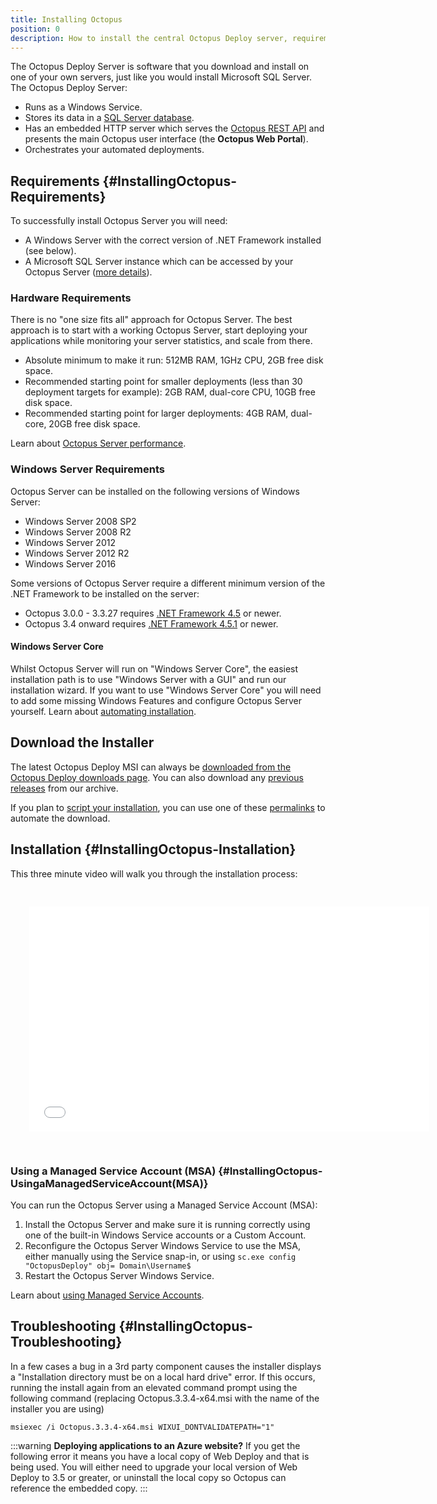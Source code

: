 ```yaml
---
title: Installing Octopus
position: 0
description: How to install the central Octopus Deploy server, requirements, and troubleshooting.
---
```


The Octopus Deploy Server is software that you download and install on one of your own servers, just like you would install Microsoft SQL Server. The Octopus Deploy Server:

- Runs as a Windows Service.
- Stores its data in a [SQL Server database](/docs/administration/octopus-database/index.md).
- Has an embedded HTTP server which serves the [Octopus REST API](/docs/api-and-integration/octopus-rest-api.md) and presents the main Octopus user interface (the **Octopus Web Portal**).
- Orchestrates your automated deployments.

## Requirements {#InstallingOctopus-Requirements}

To successfully install Octopus Server you will need:

- A Windows Server with the correct version of .NET Framework installed (see below).
- A Microsoft SQL Server instance which can be accessed by your Octopus Server ([more details](/docs/installation/installing-octopus/sql-server-database-requirements.md)).

### Hardware Requirements

There is no "one size fits all" approach for Octopus Server. The best approach is to start with a working Octopus Server, start deploying your applications while monitoring your server statistics, and scale from there.

- Absolute minimum to make it run: 512MB RAM, 1GHz CPU, 2GB free disk space.
- Recommended starting point for smaller deployments (less than 30 deployment targets for example): 2GB RAM, dual-core CPU, 10GB free disk space.
- Recommended starting point for larger deployments: 4GB RAM, dual-core, 20GB free disk space.

Learn about [Octopus Server performance](/docs/administration/performance.md).

### Windows Server Requirements

Octopus Server can be installed on the following versions of Windows Server:

- Windows Server 2008 SP2
- Windows Server 2008 R2
- Windows Server 2012
- Windows Server 2012 R2
- Windows Server 2016

Some versions of Octopus Server require a different minimum version of the .NET Framework to be installed on the server:

- Octopus 3.0.0 - 3.3.27 requires [.NET Framework 4.5](https://www.microsoft.com/en-au/download/details.aspx?id=30653) or newer.
- Octopus 3.4 onward requires [.NET Framework 4.5.1](https://www.microsoft.com/en-au/download/details.aspx?id=40773) or newer.

#### Windows Server Core

Whilst Octopus Server will run on "Windows Server Core", the easiest installation path is to use "Windows Server with a GUI" and run our installation wizard. If you want to use "Windows Server Core" you will need to add some missing Windows Features and configure Octopus Server yourself. Learn about [automating installation](/docs/installation/installing-octopus/automating-installation.md).

## Download the Installer

The latest Octopus Deploy MSI can always be [downloaded from the Octopus Deploy downloads page](https://octopus.com/downloads). You can also download any [previous releases](https://octopus.com/downloads/previous) from our archive.

If you plan to [script your installation](/docs/installation/installing-octopus/automating-installation.md), you can use one of these [permalinks](/docs/installation/index#download-permalinks) to automate the download.

## Installation {#InstallingOctopus-Installation}

This three minute video will walk you through the installation process:

<iframe src="//fast.wistia.net/embed/iframe/fsxoijvtvm" allowtransparency="true" frameborder="0" scrolling="no" class="wistia_embed" name="wistia_embed" allowfullscreen="" mozallowfullscreen="" webkitallowfullscreen="" oallowfullscreen="" msallowfullscreen="" width="640" height="360" style="margin: 30px"></iframe>

### Using a Managed Service Account (MSA) {#InstallingOctopus-UsingaManagedServiceAccount(MSA)}

You can run the Octopus Server using a Managed Service Account (MSA):

1. Install the Octopus Server and make sure it is running correctly using one of the built-in Windows Service accounts or a Custom Account.
1. Reconfigure the Octopus Server Windows Service to use the MSA, either manually using the Service snap-in, or using `sc.exe config "OctopusDeploy" obj= Domain\Username$`
1. Restart the Octopus Server Windows Service.

Learn about [using Managed Service Accounts](https://technet.microsoft.com/en-us/library/dd548356(v=ws.10).aspx).

## Troubleshooting {#InstallingOctopus-Troubleshooting}

In a few cases a bug in a 3rd party component causes the installer displays a "Installation directory must be on a local hard drive" error. If this occurs, running the install again from an elevated command prompt using the following command (replacing Octopus.3.3.4-x64.msi with the name of the installer you are using)

`msiexec /i Octopus.3.3.4-x64.msi WIXUI_DONTVALIDATEPATH="1"`

:::warning
**Deploying applications to an Azure website?**
If you get the following error it means you have a local copy of Web Deploy and that is being used. You will either need to upgrade your local version of Web Deploy to 3.5 or greater, or uninstall the local copy so Octopus can reference the embedded copy.
:::
